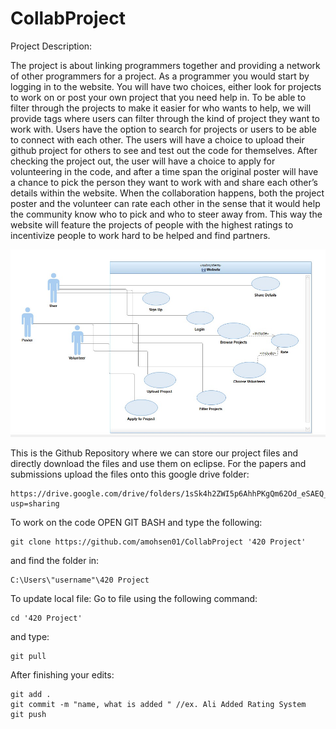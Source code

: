 # CollabProject

Project Description:

The project is about linking programmers together and providing a network of other programmers for a project. As a programmer you would start by logging in to the website. You will have two choices, either look for projects to work on or post your own project that you need help in. To be able to filter through the projects to make it easier for who wants to help, we will provide tags where users can filter through the kind of project they want to work with. Users have the option to search for projects or users to be able to connect with each other. The users will have a choice to upload their github project for others to see and test out the code for themselves. After checking the project out, the user will have a choice to apply for volunteering in the code, and after a time span the original poster will have a chance to pick the person they want to work with and share each other’s details within the website. When the collaboration happens, both the project poster and the volunteer can rate each other in the sense that it would help the community know who to pick and who to steer away from. This way the website will feature the projects of people with the highest ratings to incentivize people to work hard to be helped and find partners.


![alt text](https://github.com/amohsen01/CollabProject/blob/main/WhatsApp%20Image%202021-09-27%20at%209.37.07%20PM.jpeg)


This is the Github Repository where we can store our project files and directly download the files and use them on eclipse.
For the papers and submissions upload the files onto this google drive folder:
```
https://drive.google.com/drive/folders/1sSk4h2ZWI5p6AhhPKgQm62Od_eSAEQ_t?usp=sharing
```

To work on the code
OPEN GIT BASH and type the following:
```
git clone https://github.com/amohsen01/CollabProject '420 Project'
```
and find the folder in:

```
C:\Users\"username"\420 Project
```

To update local file:
Go to file using the following  command:
```
cd '420 Project'
```

and type:

```
git pull

```
After finishing your edits:
```
git add .
git commit -m "name, what is added " //ex. Ali Added Rating System
git push
```
